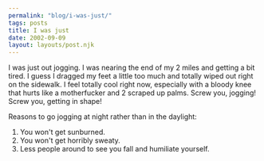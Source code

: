 ```yaml
---
permalink: "blog/i-was-just/"
tags: posts
title: I was just
date: 2002-09-09
layout: layouts/post.njk
---
```


I was just out jogging. I was nearing the end of my 2 miles and getting a bit tired. I guess I dragged my feet a little too much and totally wiped out right on the sidewalk. I feel totally cool right now, especially with a bloody knee that hurts like a motherfucker and 2 scraped up palms. Screw you, jogging! Screw you, getting in shape!

Reasons to go jogging at night rather than in the daylight:  
1. You won't get sunburned.  
2. You won't get horribly sweaty.  
3. Less people around to see you fall and humiliate yourself.